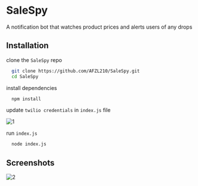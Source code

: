 
# SaleSpy

A notification bot that watches product prices and alerts users of any drops


## Installation

clone the `SaleSpy` repo

```bash
  git clone https://github.com/AFZL210/SaleSpy.git
  cd SaleSpy
```

install dependencies

```bash
  npm install
```

update `twilio credentials` in `index.js` file

![1](https://user-images.githubusercontent.com/79896602/231786259-5fae98ce-1e3d-4954-af42-3daf518c1093.png)

run `index.js`

```bash
  node index.js
```
## Screenshots

![2](https://user-images.githubusercontent.com/79896602/231786252-bab73ac5-e5b3-4f74-b082-1096f0c673bb.jpg)



